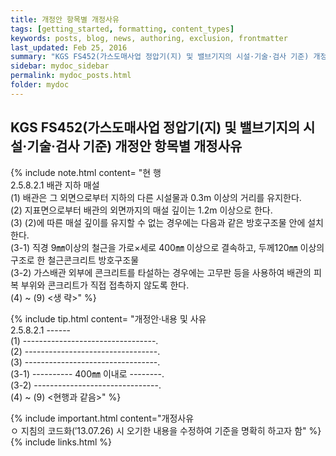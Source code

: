 ```yaml
---
title: 개정안 항목별 개정사유
tags: [getting_started, formatting, content_types]
keywords: posts, blog, news, authoring, exclusion, frontmatter
last_updated: Feb 25, 2016
summary: "KGS FS452(가스도매사업 정압기(지) 및 밸브기지의 시설·기술·검사 기준) 개정안 항목별 개정사유."
sidebar: mydoc_sidebar
permalink: mydoc_posts.html
folder: mydoc
---
```


## KGS FS452(가스도매사업 정압기(지) 및 밸브기지의 시설·기술·검사 기준) 개정안 항목별 개정사유

{% include note.html content=
"현   행<br> 
2.5.8.2.1 배관 지하 매설<br>
(1) 배관은 그 외면으로부터 지하의 다른 시설물과 0.3m 이상의 거리를 유지한다.<br>
(2) 지표면으로부터 배관의 외면까지의 매설 깊이는 1.2m 이상으로 한다.<br>
(3) (2)에 따른 매설 깊이를 유지할 수 없는 경우에는 다음과 같은 방호구조물 안에 설치한다.<br>
(3-1) 직경 9㎜이상의 철근을 가로×세로 400㎜ 이상으로 결속하고, 두께120㎜ 이상의 구조로 한 철근콘크리트 방호구조물<br>
(3-2) 가스배관 외부에 콘크리트를 타설하는 경우에는 고무판 등을 사용하여 배관의 피복 부위와 콘크리트가 직접 접촉하지 않도록 한다.<br>
(4) ~ (9) <생 략>" %}

{% include tip.html content=
"개정안·내용 및 사유<br>
2.5.8.2.1 ------<br>
(1) ---------------------------------.<br>
(2) ---------------------------------.<br>
(3) ---------------------------------.<br>
(3-1) ---------- 400㎜ 이내로 --------.<br>
(3-2) -------------------------------.<br>
(4) ~ (9) <현행과 같음>" %}

{% include important.html content="개정사유<br>
ㅇ 지침의 코드화(′13.07.26) 시 오기한 내용을 수정하여 기준을 명확히 하고자 함" %}
{% include links.html %}
